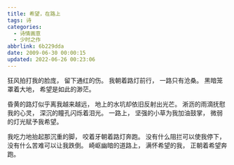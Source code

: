 ```yaml
---
title: 希望，在路上
tags: 诗
categories:
  - 诗情画意
  - 少时之作
abbrlink: 6b229dda
date: 2009-06-30 00:00:15
updated: 2022-06-26 00:23:06
---
```

狂风拍打我的脸庞，
留下通红的伤。
我朝着路灯前行，
一路只有沧桑。
黑暗笼罩着大地，
希望是如此的渺茫。

昏黄的路灯似乎离我越来越远，
地上的水坑却依旧反射出光芒。
淅沥的雨滴抚慰我的心灵，
深沉的瞳孔闪烁着泪光。
一路上，
坚强的小草为我加油鼓掌，
微弱的灯光赋予我希望。

我吃力地抬起那沉重的脚，
咬着牙朝着路灯奔跑。
没有什么阻拦可以使我停下，
没有什么苦难可以让我跌倒。
崎岖幽暗的道路上，
满怀希望的我，
正朝着希望奔跑。